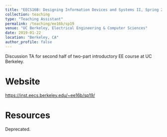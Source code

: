 ```yaml
---
title: "EECS16B: Designing Information Devices and Systems II, Spring 2019"
collection: teaching
type: "Teaching Assistant"
permalink: /teaching/ee16b/sp19
venue: "UC Berkeley, Electrical Engineering & Computer Sciences"
date: 2019-01-22
location: "Berkeley, CA"
author_profile: false
---
```


Discussion TA for second half of two-part introductory EE course at UC Berkeley. 

Website
======
https://inst.eecs.berkeley.edu/~ee16b/sp19/

Resources
======
Deprecated.
